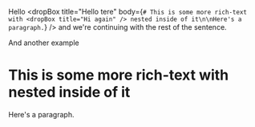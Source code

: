 Hello <dropBox title="Hello tere" body={`# This is some more rich-text with <dropBox title="Hi again" /> nested inside of it\n\nHere's a paragraph.`} /> and we're continuing with the rest of the sentence.

And another example <dropBox title="Last time" body="This time there's a multiline\n\nstring of text, which should be preserved as paragraphs" />

# This is some more rich-text with <dropBox title="Hi again" /> nested inside of it

Here's a paragraph.
